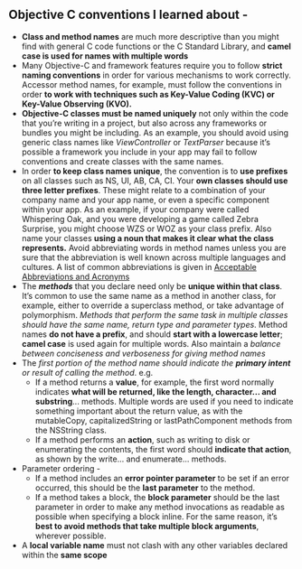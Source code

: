 
## Objective C conventions I learned about -
* **Class and method names** are much more descriptive than you might find with general C code functions or the C Standard Library, and **camel case is used for names with multiple words**
* Many Objective-C and framework features require you to follow **strict naming conventions** in order for various mechanisms to work correctly. Accessor method names, for example, must follow the conventions in order **to work with techniques such as Key-Value Coding (KVC) or Key-Value Observing (KVO).**
* **Objective-C classes must be named uniquely** not only within the code that you’re writing in a project, but also across any frameworks or bundles you might be including. As an example, you should avoid using generic class names like *ViewController* or *TextParser* because it’s possible a framework you include in your app may fail to follow conventions and create classes with the same names.
* In order **to keep class names unique**, the convention is to **use prefixes** on all classes such as NS, UI, AB, CA, CI. Your **own classes should use three letter prefixes**. These might relate to a combination of your company name and your app name, or even a specific component within your app. As an example, if your company were called Whispering Oak, and you were developing a game called Zebra Surprise, you might choose WZS or WOZ as your class prefix. Also name your classes **using a noun that makes it clear what the class represents.** Avoid abbreviating words in method names unless you are sure that the abbreviation is well known across multiple languages and cultures. A list of common abbreviations is given in [Acceptable Abbreviations and Acronyms](https://developer.apple.com/library/content/documentation/Cocoa/Conceptual/CodingGuidelines/Articles/APIAbbreviations.html#//apple_ref/doc/uid/20001285)
* The ***methods*** that you declare need only be **unique within that class**. It’s common to use the same name as a method in another class, for example, either to override a superclass method, or take advantage of polymorphism. *Methods that perform the same task in multiple classes should have the same name, return type and parameter types*. Method names **do not have a prefix**, and should **start with a lowercase letter**; **camel case** is used again for multiple words. Also maintain a *balance between conciseness and verboseness for giving method names*
* The *first portion of the method name should indicate the **primary intent** or result of calling the method*. e.g. 
	* If a method returns a **value**, for example, the first word normally indicates **what will be returned, like the length, character... and substring**... methods. Multiple words are used if you need to indicate something important about the return value, as with the mutableCopy, capitalizedString or lastPathComponent methods from the NSString class.
	* If a method performs an **action**, such as writing to disk or enumerating the contents, the first word should **indicate that action**, as shown by the write... and enumerate... methods.
* Parameter ordering -
	* If a method includes an **error pointer parameter** to be set if an error occurred, this should be the **last parameter** to the method. 
	* If a method takes a block, the **block parameter** should be the last parameter in order to make any method invocations as readable as possible when specifying a block inline. For the same reason, it’s **best to avoid methods that take multiple block arguments**, wherever possible.
* A **local variable name** must not clash with any other variables declared within the **same scope**
